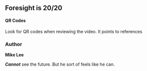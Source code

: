 ## Foresight is 20/20

#### QR Codes

Look for QR codes when reviewing the video.  It points to references

### Author

**Mike Lee**

***Cannot*** see the future.  But he sort of feels like he can.
